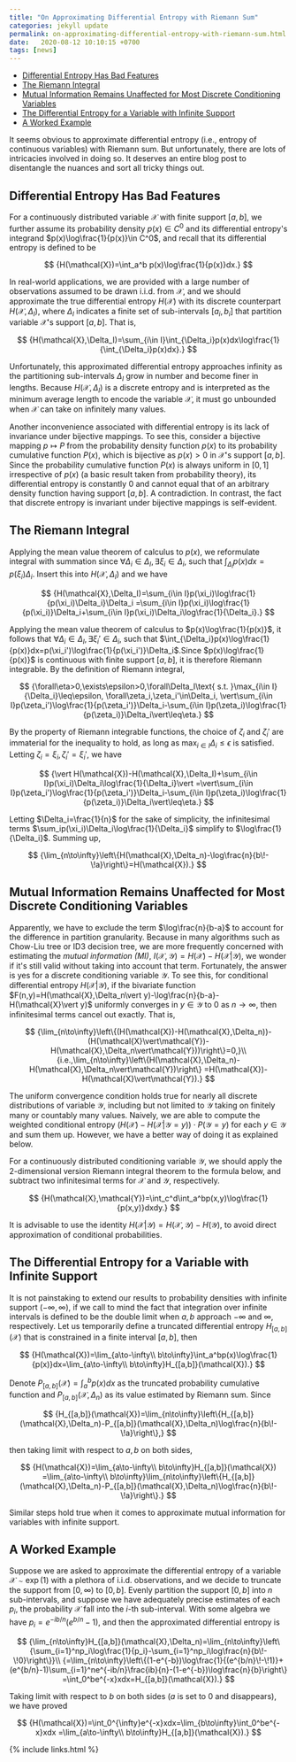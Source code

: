 ```yaml
---
title: "On Approximating Differential Entropy with Riemann Sum"
categories: jekyll update
permalink: on-approximating-differential-entropy-with-riemann-sum.html
date:   2020-08-12 10:10:15 +0700
tags: [news]
---
```


- [Differential Entropy Has Bad Features](#differential-entropy-has-bad-features)
- [The Riemann Integral](#the-riemann-integral)
- [Mutual Information Remains Unaffected for Most Discrete Conditioning Variables](#mutual-information-remains-unaffected-for-most-discrete-conditioning-variables)
- [The Differential Entropy for a Variable with Infinite Support](#the-differential-entropy-for-a-variable-with-infinite-support)
- [A Worked Example](#a-worked-example)

It seems obvious to approximate differential entropy (i.e., entropy of continuous variables) with Riemann sum. But
unfortunately, there are lots of intricacies involved in doing so. It deserves an entire blog post to disentangle the
nuances and sort all tricky things out.

## Differential Entropy Has Bad Features
For a continuously distributed variable $\mathcal{X}$ with finite support $[a,b]$, we further assume its probability
density $p(x)\in C^0$ and its differential entropy's integrand $p(x)\log\frac{1}{p(x)}\in C^0$, and recall that its
differential entropy is defined to be

$$
  {H(\mathcal{X})=\int_a^b p(x)\log\frac{1}{p(x)}dx.}
$$

In real-world applications, we are provided with a large number of observations assumed to be drawn i.i.d. from
$\mathcal{X}$, and we should approximate the true differential entropy $H(\mathcal{X})$ with its discrete counterpart
$H(\mathcal{X},\Delta_I)$, where $\Delta_I$ indicates a finite set of sub-intervals $[a_i,b_i]$ that partition variable
$\mathcal{X}$'s support $[a,b]$. That is,

$$
  {H(\mathcal{X},\Delta_I)=\sum_{i\in I}\int_{\Delta_i}p(x)dx\log\frac{1}{\int_{\Delta_i}p(x)dx}.}
$$

Unfortunately, this approximated differential entropy approaches infinity as the partitioning sub-intervals $\Delta_I$
grow in number and become finer in lengths. Because $H(\mathcal{X},\Delta_I)$ is a discrete entropy and is interpreted
as the minimum average length to encode the variable $\mathcal{X}$, it must go unbounded when $\mathcal{X}$ can take on
infinitely many values.

Another inconvenience associated with differential entropy is its lack of invariance under bijective mappings. To see
this, consider a bijective mapping $p\mapsto P$ from the probability density function $p(x)$ to its probability
cumulative function $P(x)$, which is bijective as $p(x)>0$ in $\mathcal{X}$'s support $[a,b]$. Since the probability
cumulative function $P(x)$ is always uniform in $[0,1]$ irrespective of $p(x)$ (a basic result taken from probability
theory), its differential entropy is constantly $0$ and cannot equal that of an arbitrary density function having
support $[a,b]$. A contradiction. In contrast, the fact that discrete entropy is invariant under bijective mappings is
self-evident.

## The Riemann Integral
Applying the mean value theorem of calculus to $p(x)$, we reformulate integral with summation since
$\forall\Delta_i\in\Delta_I, \exists\xi_i\in\Delta_i$, such that $\int_{\Delta_i}p(x)dx=p(\xi_i)\Delta_i$. Insert this
into $H(\mathcal{X},\Delta_I)$ and we have

$$
  {H(\mathcal{X},\Delta_I)=\sum_{i\in I}p(\xi_i)\log\frac{1}{p(\xi_i)\Delta_i}\Delta_i
  =\sum_{i\in I}p(\xi_i)\log\frac{1}{p(\xi_i)}\Delta_i+\sum_{i\in I}p(\xi_i)\Delta_i\log\frac{1}{\Delta_i}.}
$$

Applying the mean value theorem of calculus to $p(x)\log\frac{1}{p(x)}$, it follows that
$\forall\Delta_i\in\Delta_I,\exists\xi_i'\in\Delta_i$, such that
$\int_{\Delta_i}p(x)\log\frac{1}{p(x)}dx=p(\xi_i')\log\frac{1}{p(\xi_i')}\Delta_i$.Since $p(x)\log\frac{1}{p(x)}$ is
continuous with finite support $[a,b]$, it is therefore Riemann integrable. By the definition of Riemann integral,

$$
  {\forall\eta>0,\exists\epsilon>0,\forall\Delta_I\text{ s.t. }\max_{i\in I}{\Delta_i}\leq\epsilon, \forall\zeta_i,\zeta_i'\in\Delta_i,
  \vert\sum_{i\in I}p(\zeta_i')\log\frac{1}{p(\zeta_i')}\Delta_i-\sum_{i\in I}p(\zeta_i)\log\frac{1}{p(\zeta_i)}\Delta_i\vert\leq\eta.}
$$

By the property of Riemann integrable functions, the choice of $\zeta_i$ and $\zeta_i'$ are immaterial for the
inequality to hold, as long as $\max_{i\in I}\Delta_i\leq\epsilon$ is satisfied. Letting
$\zeta_i=\xi_i,\zeta_i'=\xi_i'$, we have

$$
  {\vert H(\mathcal{X})-H(\mathcal{X},\Delta_I)+\sum_{i\in I}p(\xi_i)\Delta_i\log\frac{1}{\Delta_i}\vert
  =\vert\sum_{i\in I}p(\zeta_i')\log\frac{1}{p(\zeta_i')}\Delta_i-\sum_{i\in I}p(\zeta_i)\log\frac{1}{p(\zeta_i)}\Delta_i\vert\leq\eta.}
$$

Letting $\Delta_i=\frac{1}{n}$ for the sake of simplicity, the infinitesimal terms
$\sum_ip(\xi_i)\Delta_i\log\frac{1}{\Delta_i}$ simplify to $\log\frac{1}{\Delta_i}$. Summing up,

$$
  {\lim_{n\to\infty}\left\{H(\mathcal{X},\Delta_n)-\log\frac{n}{b\!-\!a}\right\}=H(\mathcal{X}).}
$$

## Mutual Information Remains Unaffected for Most Discrete Conditioning Variables
Apparently, we have to exclude the term $\log\frac{n}{b-a}$ to account for the difference in partition granularity.
Because in many algorithms such as Chow-Liu tree or ID3 decision tree, we are more frequently concerned with estimating
the *mutual information (MI)*, $I(\mathcal{X},\mathcal{Y})=H(\mathcal{X})-H(\mathcal{X}\vert\mathcal{Y})$, we wonder if
it's still valid without taking into account that term. Fortunately, the answer is yes for a discrete conditioning
variable $\mathcal{Y}$. To see this, for conditional differential entropy $H(\mathcal{X}\vert\mathcal{Y})$, if the
bivariate function $F(n,y)=H(\mathcal{X},\Delta_n\vert y)-\log\frac{n}{b-a}-H(\mathcal{X}\vert y)$ uniformly converges
in $y\in\mathcal{Y}$ to $0$ as $n\to\infty$, then infinitesimal terms cancel out exactly. That is,

$$
  {\lim_{n\to\infty}\left\{(H(\mathcal{X})-H(\mathcal{X},\Delta_n))-(H(\mathcal{X}\vert\mathcal{Y})-H(\mathcal{X},\Delta_n\vert\mathcal{Y}))\right\}=0,}\\
  {i.e.,\lim_{n\to\infty}\left\{H(\mathcal{X},\Delta_n)-H(\mathcal{X},\Delta_n\vert\mathcal{Y})\right\}
  =H(\mathcal{X})-H(\mathcal{X}\vert\mathcal{Y}).}
$$

The uniform convergence condition holds true for nearly all discrete distributions of variable $\mathcal{Y}$, including
but not limited to $\mathcal{Y}$ taking on finitely many or countably many values. Naively, we are able to compute the
weighted conditional entropy $(H(\mathcal{X})-H(\mathcal{X}\vert\mathcal{Y}=y))\cdot P(\mathcal{Y}=y)$ for each
$y\in\mathcal{Y}$ and sum them up. However, we have a better way of doing it as explained below.

For a continuously distributed conditioning variable $\mathcal{Y}$, we should apply the 2-dimensional version Riemann
integral theorem to the formula below, and subtract two infinitesimal terms for $\mathcal{X}$ and $\mathcal{Y}$,
respectively.

$$
  {H(\mathcal{X},\mathcal{Y})=\int_c^d\int_a^bp(x,y)\log\frac{1}{p(x,y)}dxdy.}
$$

It is advisable to use the identity $H(\mathcal{X}\vert\mathcal{Y})=H(\mathcal{X},\mathcal{Y})-H(\mathcal{Y})$, to avoid
direct approximation of conditional probabilities.

## The Differential Entropy for a Variable with Infinite Support
It is not painstaking to extend our results to probability densities with infinite support $(-\infty,\infty)$, if we
call to mind the fact that integration over infinite intervals is defined to be the double limit when $a,b$ approach
$-\infty$ and $\infty$, respectively. Let us temporarily define a truncated differential entropy
$H_{[a,b]}(\mathcal{X})$ that is constrained in a finite interval $[a,b]$, then

$$
  {H(\mathcal{X})=\lim_{a\to-\infty\\ b\to\infty}\int_a^bp(x)\log\frac{1}{p(x)}dx=\lim_{a\to-\infty\\ b\to\infty}H_{[a,b]}(\mathcal{X}).}
$$

Denote $P_{[a,b]}(\mathcal{X})=\int_a^bp(x)dx$ as the truncated probability cumulative function and
$P_{[a,b]}(\mathcal{X},\Delta_n)$ as its value estimated by Riemann sum. Since

$$
  {H_{[a,b]}(\mathcal{X})=\lim_{n\to\infty}\left\{H_{[a,b]}(\mathcal{X},\Delta_n)-P_{[a,b]}(\mathcal{X},\Delta_n)\log\frac{n}{b\!-\!a}\right\},}
$$

then taking limit with respect to $a,b$ on both sides,

$$
  {H(\mathcal{X})=\lim_{a\to-\infty\\ b\to\infty}H_{[a,b]}(\mathcal{X})
  =\lim_{a\to-\infty\\ b\to\infty}\lim_{n\to\infty}\left\{H_{[a,b]}(\mathcal{X},\Delta_n)-P_{[a,b]}(\mathcal{X},\Delta_n)\log\frac{n}{b\!-\!a}\right\}.}
$$

Similar steps hold true when it comes to approximate mutual information for variables with infinite support.

## A Worked Example
Suppose we are asked to approximate the differential entropy of a variable $\mathcal{X}\sim\exp(1)$ with a plethora of
i.i.d. observations, and we decide to truncate the support from $[0,\infty)$ to $[0,b]$. Evenly partition the support
$[0,b]$ into $n$ sub-intervals, and suppose we have adequately precise estimates of each $p_i$, the probability
$\mathcal{X}$ fall into the $i$-th sub-interval. With some algebra we have $p_i=e^{-ib/n}(e^{b/n}-1)$, and then the
approximated differential entropy is

$$
  {\lim_{n\to\infty}H_{[a,b]}(\mathcal{X},\Delta_n)=\lim_{n\to\infty}\left\{\sum_{i=1}^np_i\log\frac{1}{p_i}-\sum_{i=1}^np_i\log\frac{n}{b\!-\!0}\right\}}\\
  {=\lim_{n\to\infty}\left\{(1-e^{-b})\log\frac{1}{(e^{b/n}\!-\!1)}+(e^{b/n}-1)\sum_{i=1}^ne^{-ib/n}\frac{ib}{n}-(1-e^{-b})\log\frac{n}{b}\right\}
  =\int_0^be^{-x}xdx=H_{[a,b]}(\mathcal{X}).}
$$

Taking limit with respect to $b$ on both sides ($a$ is set to $0$ and disappears), we have proved

$$
  {H(\mathcal{X})=\int_0^{\infty}e^{-x}xdx=\lim_{b\to\infty}\int_0^be^{-x}xdx
  =\lim_{a\to-\infty\\ b\to\infty}H_{[a,b]}(\mathcal{X}).}
$$

{% include links.html %}
